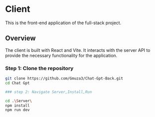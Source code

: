 # Client

This is the front-end application of the full-stack project.

## Overview

The client is built with React and Vite. It interacts with the server API to provide the necessary functionality for the application.

### Step 1: Clone the repository

```bash
git clone https://github.com/Gmuza3/Chat-Gpt-Back.git
cd Chat Gpt

### step 2: Navigate Server,Install,Run

cd .\Server\
npm install
npm run dev
